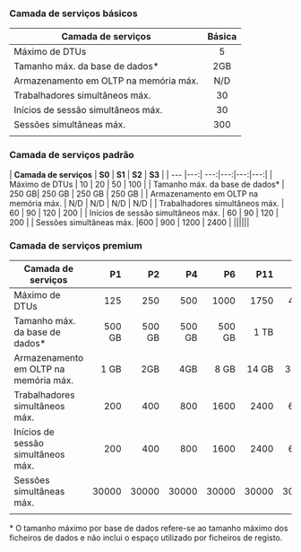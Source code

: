 <!--
Used in:
sql-database-performance-guidance.md  
sql-database-resource-limits.md
sql-database-service-tiers.md  
-->

### <a name="basic-service-tier"></a>Camada de serviços básicos
| **Camada de serviços** | **Básica** |
| --- | :---: |
| Máximo de DTUs | 5 |
| Tamanho máx. da base de dados* |2GB|
| Armazenamento em OLTP na memória máx. |N/D |
| Trabalhadores simultâneos máx. |30 |
| Inícios de sessão simultâneos máx. |30 |
| Sessões simultâneas máx. |300 |
|||

### <a name="standard-service-tier"></a>Camada de serviços padrão
| **Camada de serviços** | **S0** | **S1** | **S2** | **S3** |
| --- |---:| ---:|---:|---:|---:|
| Máximo de DTUs | 10 | 20 | 50 | 100 |
| Tamanho máx. da base de dados* | 250 GB| 250 GB | 250 GB | 250 GB |
| Armazenamento em OLTP na memória máx. | N/D | N/D | N/D | N/D |
| Trabalhadores simultâneos máx. | 60 | 90 | 120 | 200 |
| Inícios de sessão simultâneos máx. | 60 | 90 | 120 | 200 |
| Sessões simultâneas máx. |600 | 900 | 1200 | 2400 |
||||||

### <a name="premium-service-tier"></a>Camada de serviços premium 
| **Camada de serviços** | **P1** | **P2** | **P4** | **P6** | **P11** | **P15** | 
| --- |---:|---:|---:|---:|---:|---:|
| Máximo de DTUs | 125 | 250 | 500 | 1000 | 1750 | 4000 |
| Tamanho máx. da base de dados* | 500 GB | 500 GB | 500 GB | 500 GB | 1 TB | 1 TB |
| Armazenamento em OLTP na memória máx. | 1 GB | 2GB | 4GB | 8 GB | 14 GB | 32 GB |
| Trabalhadores simultâneos máx. | 200 | 400 | 800 | 1600 | 2400 | 6400 |
| Inícios de sessão simultâneos máx. | 200 | 400| 800| 1600| 2400| 6400 |
| Sessões simultâneas máx. | 30000| 30000| 30000| 30000| 30000| 30000 |
|||||||

\* O tamanho máximo por base de dados refere-se ao tamanho máximo dos ficheiros de dados e não inclui o espaço utilizado por ficheiros de registo.

<!--HONumber=Feb17_HO2-->


